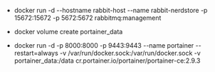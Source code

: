 * docker run -d --hostname rabbit-host --name rabbit-nerdstore -p 15672:15672 -p 5672:5672 rabbitmq:management

* docker volume create portainer_data
* docker run -d -p 8000:8000 -p 9443:9443 --name portainer --restart=always -v /var/run/docker.sock:/var/run/docker.sock -v portainer_data:/data cr.portainer.io/portainer/portainer-ce:2.9.3
